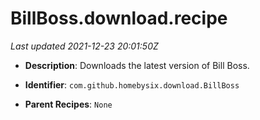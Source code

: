 # BillBoss.download.recipe

_Last updated 2021-12-23 20:01:50Z_

- **Description**: Downloads the latest version of Bill Boss.

- **Identifier**: `com.github.homebysix.download.BillBoss`

- **Parent Recipes**: `None`
